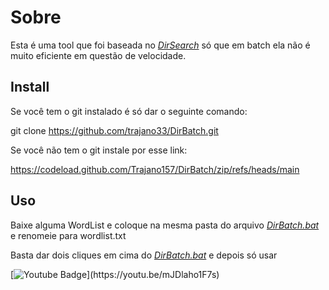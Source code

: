 # Sobre

Esta é uma tool que foi baseada no *[DirSearch](https://github.com/maurosoria/dirsearch "DirSeach")* só que em batch ela não é muito eficiente em questão de velocidade. 

## Install
Se você tem o git instalado é só dar o seguinte comando:

git clone https://github.com/trajano33/DirBatch.git

Se você não tem o git instale por esse link:

https://codeload.github.com/Trajano157/DirBatch/zip/refs/heads/main
## Uso
Baixe alguma WordList e coloque na mesma pasta do arquivo *[DirBatch.bat](https://github.com/Trajano157/DirBatch/blob/main/DirBatch.bat "DirBatch.bat")* e renomeie para wordlist.txt

Basta dar dois cliques em cima do *[DirBatch.bat](https://github.com/Trajano157/DirBatch/blob/main/DirBatch.bat "DirBatch.bat")*
e depois só usar 



[![Youtube Badge](https://img.shields.io/badge/-Youtube-FF0000?style=flat-square&labelColor=FF0000&logo=youtube&logoColor=white&link(https://youtu.be/r5wTLctqawA))](https://youtu.be/mJDlaho1F7s)
